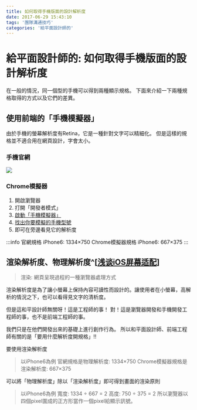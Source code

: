 ```yaml
---
title: 如何取得手機版面的設計解析度
date: 2017-06-29 15:43:10
tags: '團隊溝通技巧'
categories: '給平面設計師的'
---
```


# 給平面設計師的: 如何取得手機版面的設計解析度

在一般的情況，同一個型的手機可以得到兩種顯示規格。
下面來介紹一下兩種規格取得的方式以及它們的差異。

## 使用前端的「手機模擬器」

由於手機的螢幕解析度有Retina，它是一種針對文字可以精細化。
但是這樣的規格並不適合用在網頁設計，字會太小。

### 手機官網
![](https://i.imgur.com/UddGE6H.png)

### Chrome模擬器
1. 開啟瀏覽器
2. 打開「開發者模式」
3. [啟動「手機模擬器」](https://developers.google.com/web/tools/chrome-devtools/device-mode/)
4. [找出你要模擬的手機型號](https://developers.google.com/web/tools/chrome-devtools/device-mode/emulate-mobile-viewports)
5. 即可在旁邊看見它的解析度

:::info
官網規格 iPhone6: 1334×750
Chrome模擬器規格 iPhone6: 667×375
:::


## 渲染解析度、物理解析度^[[浅谈iOS屏幕适配](http://liumh.com/2015/10/21/ios-image-related-matching/)]

> 渲染: 網頁呈現過程的一種瀏覽器處理方式

渲染解析度是為了讓小螢幕上保持內容可讀性而設計的。讓使用者在小螢幕，高解析的情況之下，也可以看得見文字的清析度。

但是這和平設計師無關呀！這是工程師的事！
對！這是瀏覽器開發和手機開發工程師的事，也不是前端工程師的事。

我們只是在他們開發出來的基礎上進行創作行為。
所以和平面設計師、前端工程師有關的是「要用什麼解析度開規格」!!

要使用渲染解析度

> 以iPhone6為例
官網規格是物理解析度: 1334×750
Chrome模擬器規格是渲染解析度: 667×375

可以將「物理解析度」除以「渲染解析度」即可得到畫面的渲染原則

> 以iPhone6為例
寬度: 1334 ÷ 667 = 2
高度: 750 ÷ 375 = 2
所以瀏覽器以四個pixel圍成的正方形當作一個pixel給顯示訊號。
